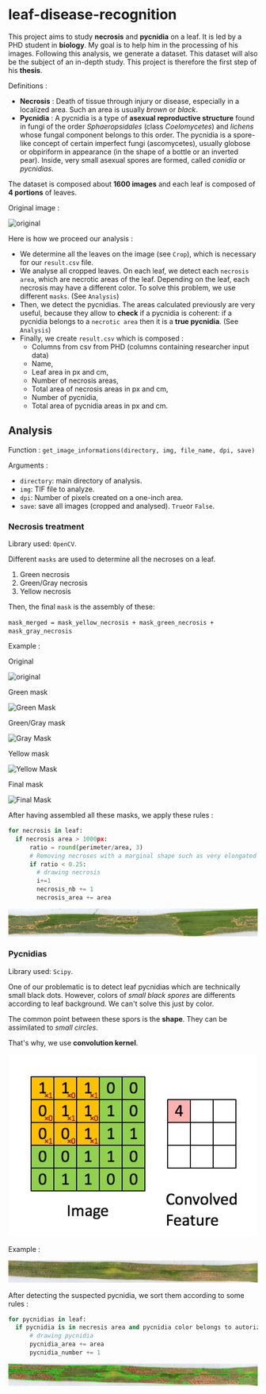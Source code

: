# leaf-disease-recognition

This project aims to study **necrosis** and **pycnidia** on a leaf. It is led by a PHD student in **biology**. My goal is to help him in the processing of his images.
Following this analysis, we generate a dataset. This dataset will also be the subject of an in-depth study. This project is therefore the first step of his **thesis**.

Definitions : 
* **Necrosis** : Death of tissue through injury or disease, especially in a localized area. Such an area is usually *brown* or *black*.
* **Pycnidia** : A pycnidia is a type of **asexual reproductive structure** found in fungi of the order *Sphaeropsidales* (class *Coelomycetes*) and *lichens* whose fungal component belongs to this order. The pycnidia is a spore-like concept of certain imperfect fungi (ascomycetes), usually globose or obpiriform in appearance (in the shape of a bottle or an inverted pear). Inside, very small asexual spores are formed, called *conidia* or *pycnidias*.

The dataset is composed about **1600 images** and each leaf is composed of **4 portions** of leaves.

Original image : 

![original](Report/Ber_Bob_2_Bob_2.jpg)

Here is how we proceed our analysis : 
- We determine all the leaves on the image (see `Crop`), which is necessary for our `result.csv` file.
- We analyse all cropped leaves. On each leaf, we detect each `necrosis area`, which are necrotic areas of the leaf. Depending on the leaf, each necrosis may have a different color. To solve this problem, we use different `masks`. (See `Analysis`)
- Then, we detect the pycnidias. The areas calculated previously are very useful, because they allow to **check** if a pycnidia is coherent: if a pycnidia belongs to a `necrotic area` then it is a **true pycnidia**. (See `Analysis`)
- Finally, we create `result.csv` which is composed : 
    * Columns from csv from PHD (columns containing researcher input data)
    * Name,
    * Leaf area in px and cm,
    * Number of necrosis areas,
    * Total area of necrosis areas in px and cm,
    * Number of pycnidia,
    * Total area of pycnidia areas in px and cm.

## Analysis

Function : `get_image_informations(directory, img, file_name, dpi, save)`

Arguments : 
- `directory`: main directory of analysis.
- `img`: TIF file to analyze.
- `dpi`: Number of pixels created on a one-inch area.
- `save`: save all images (cropped and analysed). `True`or `False`. 

### Necrosis treatment

Library used: `OpenCV`.

Different `masks` are used to determine all the necroses on a leaf. 

1. Green necrosis
2. Green/Gray necrosis
3. Yellow necrosis

Then, the final `mask` is the assembly of these: 

```mask_merged = mask_yellow_necrosis + mask_green_necrosis + mask_gray_necrosis```

Example : 

Original

![original](Report/original.webp)

Green mask

![Green Mask](Report/mask_green.webp)

Green/Gray mask

![Gray Mask](Report/mask_gray.webp)

Yellow mask

![Yellow Mask](Report/mask_yellow.webp)

Final mask

![Final Mask](Report/mask.webp)

After having assembled all these masks, we apply these rules :
```py
for necrosis in leaf:
  if necrosis area > 1000px:
      ratio = round(perimeter/area, 3)
      # Removing necroses with a marginal shape such as very elongated necroses
      if ratio < 0.25:
        # drawing necrosis
        i+=1
        necrosis_nb += 1
        necrosis_area += area
```

![Final](Report/final.webp)

### Pycnidias 

Library used: `Scipy`.

One of our problematic is to detect leaf pycnidias which are technically small black dots. However, colors of *small black spores* are differents according to leaf background. We can't solve this just by color. 

The common point between these spors is the **shape**. They can be assimilated to *small circles*.

That's why, we use **convolution kernel**.

![Convolution](Report/convolution.gif)

Example : 

![Without pycnidias](Report/without_pycnidias_drawn.webp)

After detecting the suspected pycnidia, we sort them according to some rules : 
```py
for pycnidias in leaf:
  if pycnidia is in necresis area and pycnidia color belongs to autorized color:
      # drawing pycnidia
      pycnidia_area += area
      pycnidia_number += 1
```

![With pycnidias](Report/pycnidias_drawn.webp)